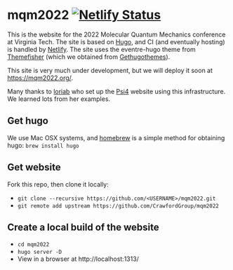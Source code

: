 # mqm2022 [![Netlify Status](https://api.netlify.com/api/v1/badges/1982dc57-e467-412e-8999-f846c9befcf4/deploy-status)](https://app.netlify.com/sites/zen-pasteur-fe2af0/deploys)

This is the website for the 2022 Molecular Quantum Mechanics conference at Virginia Tech.  The site is based on [Hugo](https://gohugo.io/), and CI (and eventually hosting) is handled by [Netlify](https://www.netlify.com/).  The site uses the eventre-hugo theme from [Themefisher](https://themefisher.com/) (which we obtained from [Gethugothemes](https://gethugothemes.com/)).

This site is very much under development, but we will deploy it soon at https://mqm2022.org/. 

Many thanks to [loriab](https://github.com/loriab) who set up the [Psi4](https://psicode.org) website using this infrastructure.  We learned lots from her examples.

## Get hugo

We use Mac OSX systems, and [homebrew](https://brew.sh/) is a simple method for obtaining hugo: `brew install hugo`

## Get website

Fork this repo, then clone it locally:
* `git clone --recursive https://github.com/<USERNAME>/mqm2022.git`
* `git remote add upstream https://github.com/CrawfordGroup/mqm2022`

## Create a local build of the website

* `cd mqm2022`
* `hugo server -D`
* View in a browser at http://localhost:1313/
